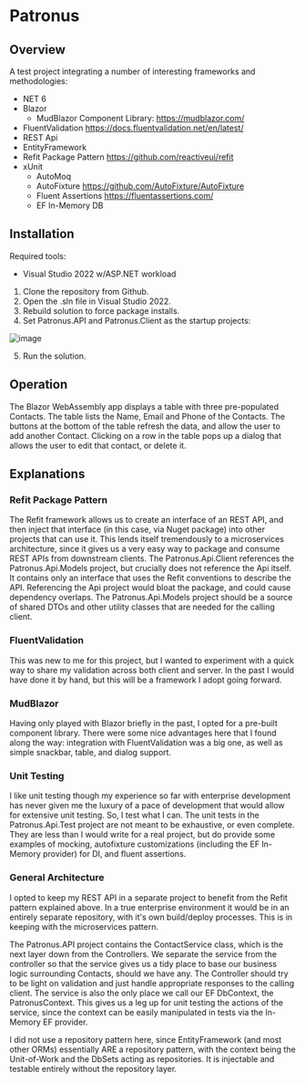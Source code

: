 # Patronus

## Overview
A test project integrating a number of interesting frameworks and methodologies:
- NET 6
- Blazor
  - MudBlazor Component Library: https://mudblazor.com/
- FluentValidation https://docs.fluentvalidation.net/en/latest/
- REST Api
- EntityFramework
- Refit Package Pattern https://github.com/reactiveui/refit
- xUnit
  - AutoMoq
  - AutoFixture https://github.com/AutoFixture/AutoFixture
  - Fluent Assertions https://fluentassertions.com/
  - EF In-Memory DB
  
 ## Installation
 Required tools:
 - Visual Studio 2022 w/ASP.NET workload
 
1. Clone the repository from Github.
2. Open the .sln file in Visual Studio 2022.
3. Rebuild solution to force package installs.
4. Set Patronus.API and Patronus.Client as the startup projects:

 ![image](https://user-images.githubusercontent.com/842330/177230796-e1936fa8-8371-478c-9938-c9006f6fc0d2.png)

5. Run the solution.

## Operation
The Blazor WebAssembly app displays a table with three pre-populated Contacts. The table lists the Name, Email and Phone of the Contacts.
The buttons at the bottom of the table refresh the data, and allow the user to add another Contact.
Clicking on a row in the table pops up a dialog that allows the user to edit that contact, or delete it.

## Explanations
### Refit Package Pattern
The Refit framework allows us to create an interface of an REST API, and then inject that interface (in this case, via Nuget package) into other projects that can use it. This lends itself tremendously to a microservices architecture, since it gives us a very easy way to package and consume REST APIs from downstream clients.
The Patronus.Api.Client references the Patronus.Api.Models project, but crucially does not reference the Api itself. It contains only an interface that uses the Refit conventions to describe the API. Referencing the Api project would bloat the package, and could cause dependency overlaps.
The Patronus.Api.Models project should be a source of shared DTOs and other utility classes that are needed for the calling client.

### FluentValidation
This was new to me for this project, but I wanted to experiment with a quick way to share my validation across both client and server. In the past I would have done it by hand, but this will be a framework I adopt going forward. 

### MudBlazor
Having only played with Blazor briefly in the past, I opted for a pre-built component library. There were some nice advantages here that I found along the way: integration with FluentValidation was a big one, as well as simple snackbar, table, and dialog support.

### Unit Testing
I like unit testing though my experience so far with enterprise development has never given me the luxury of a pace of development that would allow for extensive unit testing. So, I test what I can. The unit tests in the Patronus.Api.Test project are not meant to be exhaustive, or even complete. They are less than I would write for a real project, but do provide some examples of mocking, autofixture customizations (including the EF In-Memory provider) for DI, and fluent assertions.

### General Architecture
I opted to keep my REST API in a separate project to benefit from the Refit pattern explained above. In a true enterprise environment it would be in an entirely separate repository, with it's own build/deploy processes. This is in keeping with the microservices pattern.

The Patronus.API project contains the ContactService class, which is the next layer down from the Controllers. We separate the service from the controller so that the service gives us a tidy place to base our business logic surrounding Contacts, should we have any. The Controller should try to be light on validation and just handle appropriate responses to the calling client.
The service is also the only place we call our EF DbContext, the PatronusContext. This gives us a leg up for unit testing the actions of the service, since the context can be easily manipulated in tests via the In-Memory EF provider.

I did not use a repository pattern here, since EntityFramework (and most other ORMs) essentially ARE a repository pattern, with the context being the Unit-of-Work and the DbSets acting as repositories. It is injectable and testable entirely without the repository layer.

